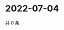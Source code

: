 # 2022-07-04

共 0 条

<!-- BEGIN WEIBO -->
<!-- 最后更新时间 Mon Jul 04 2022 22:03:00 GMT+0800 (China Standard Time) -->

<!-- END WEIBO -->
